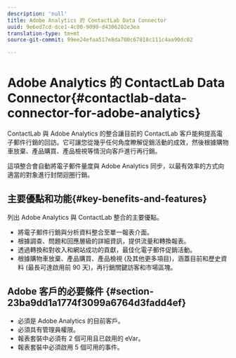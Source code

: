 ```yaml
---
description: 'null'
title: Adobe Analytics 的 ContactLab Data Connector
uuid: 9e6ed7cd-dce1-4c00-9090-d4306202e3ea
translation-type: tm+mt
source-git-commit: 99ee24efaa517e8da700c67818c111c4aa90dc02

---
```



# Adobe Analytics 的 ContactLab Data Connector{#contactlab-data-connector-for-adobe-analytics}

ContactLab 與 Adobe Analytics 的整合讓目前的 ContactLab 客戶能夠提高電子郵件行銷的回訪。它可讓您從幾乎任何角度瞭解促銷活動的成效，然後根據購物車放棄、產品購買、產品檢視等情況向客戶進行再行銷。

這項整合會自動將電子郵件量度與 Adobe Analytics 同步，以最有效率的方式向適當的對象進行封閉迴圈行銷。

## 主要優點和功能{#key-benefits-and-features}

列出 Adobe Analytics 與 ContactLab 整合的主要優點。

* 將電子郵件行銷與分析資料整合至單一報表介面。
* 根據調查、問題和回應層級的詳細資訊，提供流量和轉換報表。
* 透過轉換和對收入和網站成功的貢獻，最佳化電子郵件促銷活動。
* 根據購物車放棄、產品購買、產品檢視 (及其他更多項目)，涵蓋目前和歷史資料 (最長可達啟用前 90 天)，再行銷關鍵訪客和市場區塊。

## Adobe 客戶的必要條件 {#section-23ba9dd1a1774f3099a6764d3fadd4ef}

* 必須是 Adobe Analytics 的目前客戶。
* 必須具有管理員權限。
* 報表套裝中必須有 2 個可用且已啟用的 eVar。
* 報表套裝中必須啟用 5 個可用的事件。
